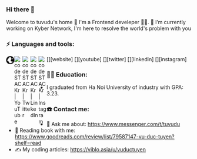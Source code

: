 ### Hi there 👋

Welcome to tuvudu's home 🏡
I'm a Frontend develeper 👨‍💻. 🔭 I’m currently working on Kyber Network,
I'm here to resolve the world's problem with you

### ⚡ Languages and tools:

[<img align="left" alt="codeSTACKr.com" width="22px" src="https://raw.githubusercontent.com/iconic/open-iconic/master/svg/globe.svg" />][website]
[<img align="left" alt="codeSTACKr | YouTube" width="22px" src="https://cdn.jsdelivr.net/npm/simple-icons@v3/icons/youtube.svg" />][youtube]
[<img align="left" alt="codeSTACKr | Twitter" width="22px" src="https://cdn.jsdelivr.net/npm/simple-icons@v3/icons/twitter.svg" />][twitter]
[<img align="left" alt="codeSTACKr | LinkedIn" width="22px" src="https://cdn.jsdelivr.net/npm/simple-icons@v3/icons/linkedin.svg" />][linkedin]
[<img align="left" alt="codeSTACKr | Instagram" width="22px" src="https://cdn.jsdelivr.net/npm/simple-icons@v3/icons/instagram.svg" />][instagram]

### 👨‍🎓 Education:

- I graduated from Ha Noi University of industry with GPA: 3.23.

### ☎️ Contact me:

- 💬 Ask me about:
  https://www.messenger.com/t/tuvudu
- 📖 Reading book with me:
  https://www.goodreads.com/review/list/79587147-vu-duc-tuyen?shelf=read
- ✍️ My coding articles:
  https://viblo.asia/u/vuductuyen
